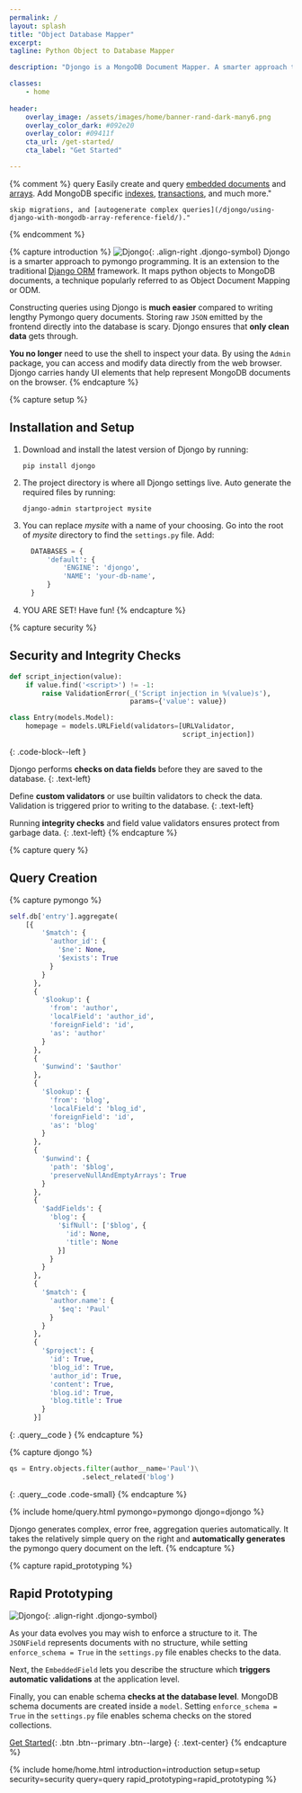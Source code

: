 ```yaml
---
permalink: /
layout: splash
title: "Object Database Mapper"
excerpt: 
tagline: Python Object to Database Mapper

description: "Djongo is a MongoDB Document Mapper. A smarter approach to pymongo programming by mapping python objects to MongoDB documents. It can be used with relational SQL databases as well."

classes:
    - home
    
header:
    overlay_image: /assets/images/home/banner-rand-dark-many6.png
    overlay_color_dark: #092e20
    overlay_color: #09411f
    cta_url: /get-started/
    cta_label: "Get Started"       

---
```



{% comment %}
query
Easily create and query [embedded documents](/using-django-with-mongodb-data-fields/) 
     and [arrays](/using-django-with-mongodb-array-field/). Add
    MongoDB specific [indexes](/djongonxt-indexes/), [transactions](djongonxt-database-transactions/),
    and much more."

    skip migrations, and [autogenerate complex queries](/djongo/using-django-with-mongodb-array-reference-field/)."  

{% endcomment %}

{% capture introduction %}
![Djongo](/assets/images/home/djongo-symbol.png){: .align-right .djongo-symbol}
Djongo is a smarter approach to pymongo programming. It is an extension to the traditional [Django ORM](https://www.djangoproject.com/) framework. It maps python objects to MongoDB documents, a technique popularly referred to as Object Document Mapping or ODM.

Constructing queries using Djongo is **much easier** compared to writing lengthy Pymongo query documents.
Storing raw `JSON` emitted by the frontend directly into the database is scary. Djongo ensures that **only clean data** gets through. 

**You no longer** need to use the shell to inspect your data. By using the `Admin` package, you can access and modify data directly from the web browser. Djongo carries handy UI elements that help represent MongoDB documents on the browser. 
{% endcapture %}

{% capture setup %}
## Installation and Setup

1. Download and install the latest version of Djongo by running:

    ```
    pip install djongo
    ```
   

2. The project directory is where all Djongo settings live. Auto generate the required files by running:

    ```
    django-admin startproject mysite
    ```

3. You can replace *mysite* with a name of your choosing.
Go into the root of *mysite* directory to find the `settings.py` file. Add:

    ```python
      DATABASES = {
          'default': {
              'ENGINE': 'djongo',
              'NAME': 'your-db-name',
          }
      }
    ```

4. YOU ARE SET! Have fun!
{% endcapture %}


{% capture security %}
## Security and Integrity Checks

```python
def script_injection(value):
    if value.find('<script>') != -1:
        raise ValidationError(_('Script injection in %(value)s'),
                              params={'value': value})

class Entry(models.Model):
    homepage = models.URLField(validators=[URLValidator,
                                           script_injection])
```
{: .code-block--left }

Djongo performs **checks on data fields** before they are saved to the database. 
{: .text-left}

Define **custom validators** or use builtin validators to check the data. Validation is triggered prior to writing to the database.
{: .text-left}

Running **integrity checks** and field value validators ensures protect from garbage data. 
{: .text-left}
{% endcapture %}


{% capture query %}
## Query Creation

{% capture pymongo %}
```python
self.db['entry'].aggregate(
    [{
        '$match': {
          'author_id': {
            '$ne': None,
            '$exists': True
          }
        }
      },
      {
        '$lookup': {
          'from': 'author',
          'localField': 'author_id',
          'foreignField': 'id',
          'as': 'author'
        }
      },
      {
        '$unwind': '$author'
      },
      {
        '$lookup': {
          'from': 'blog',
          'localField': 'blog_id',
          'foreignField': 'id',
          'as': 'blog'
        }
      },
      {
        '$unwind': {
          'path': '$blog',
          'preserveNullAndEmptyArrays': True
        }
      },
      {
        '$addFields': {
          'blog': {
            '$ifNull': ['$blog', {
              'id': None,
              'title': None
            }]
          }
        }
      },
      {
        '$match': {
          'author.name': {
            '$eq': 'Paul'
          }
        }
      }, 
      {
        '$project': {
          'id': True,
          'blog_id': True,
          'author_id': True,
          'content': True,
          'blog.id': True,
          'blog.title': True
        }
      }]
```
{: .query__code }
{% endcapture %}

{% capture djongo %}
```python
qs = Entry.objects.filter(author__name='Paul')\
                  .select_related('blog')
```
{: .query__code .code-small}
{% endcapture %}

{% include home/query.html pymongo=pymongo djongo=djongo %}

Djongo generates complex, error free, aggregation queries automatically.
It takes the relatively simple query on the right 
and **automatically generates** the pymongo query document on the left.
{% endcapture %}


{% capture rapid_prototyping %}
## Rapid Prototyping

![Djongo](/assets/images/home/rapid-levels.png){: .align-right .djongo-symbol}

As your data evolves you may wish to enforce a structure to it. The `JSONField` represents documents with no structure, while setting `enforce_schema = True` in the `settings.py` file enables checks to the data. 

Next, the `EmbeddedField` lets you describe the structure which **triggers automatic validations** at the application level.

Finally, you can enable schema **checks at the database level**. MongoDB schema documents are created inside a `model`. Setting `enforce_schema = True` in the `settings.py` file enables schema checks on the stored collections.

[Get Started](/get-started){: .btn .btn--primary .btn--large}
{: .text-center}
{% endcapture %}


{% include home/home.html 
    introduction=introduction
    setup=setup
    security=security
    query=query
    rapid_prototyping=rapid_prototyping %}
